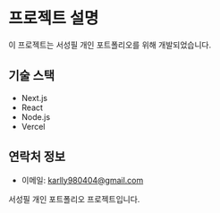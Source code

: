 # 프로젝트 설명

이 프로젝트는 서성필 개인 포트폴리오를 위해 개발되었습니다.

## 기술 스택

- Next.js
- React
- Node.js
- Vercel

## 연락처 정보

- 이메일: karlly980404@gmail.com

서성필 개인 포트폴리오 프로젝트입니다.
